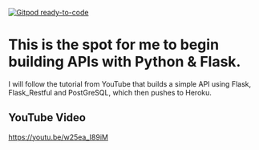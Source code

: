 [![Gitpod ready-to-code](https://img.shields.io/badge/Gitpod-ready--to--code-blue?logo=gitpod)](https://gitpod.io/#https://github.com/marksspencer/Learn_API_App)

# This is the spot for me to begin building APIs with Python & Flask.
I will follow the tutorial from YouTube that builds a simple API using Flask, Flask_Restful and
PostGreSQL, which then pushes to Heroku.
## YouTube Video
https://youtu.be/w25ea_I89iM 

